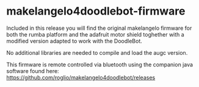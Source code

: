 # makelangelo4doodlebot-firmware

Included in this release you will find the original makelangelo firmware for both the rumba platform and the adafruit motor shield toghether with a modified version adapted to work with the DoodleBot.

No additional libraries are needed to compile and load the augc version.

This firmware is remote controlled via bluetooth using the companion java software found here: https://github.com/roglio/makelangelo4doodlebot/releases

